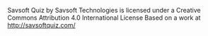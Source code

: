 Savsoft Quiz by Savsoft Technologies is licensed under a Creative Commons Attribution 4.0 International License
Based on a work at http://savsoftquiz.com/
